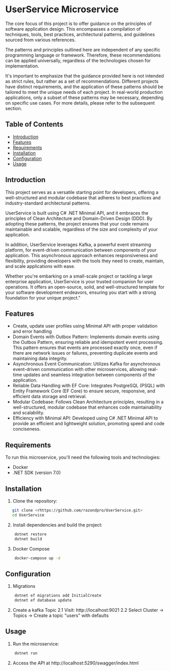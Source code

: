 # UserService Microservice

The core focus of this project is to offer guidance on the principles of software application design. This encompasses a compilation of techniques, tools, best practices, architectural patterns, and guidelines sourced from various references.

The patterns and principles outlined here are independent of any specific programming language or framework. Therefore, these recommendations can be applied universally, regardless of the technologies chosen for implementation.

It's important to emphasize that the guidance provided here is not intended as strict rules, but rather as a set of recommendations. Different projects have distinct requirements, and the application of these patterns should be tailored to meet the unique needs of each project. In real-world production applications, only a subset of these patterns may be necessary, depending on specific use cases. For more details, please refer to the subsequent section.

## Table of Contents

- [Introduction](#introduction)
- [Features](#features)
- [Requirements](#requirements)
- [Installation](#installation)
- [Configuration](#configuration)
- [Usage](#usage)

## Introduction

This project serves as a versatile starting point for developers, offering a well-structured and modular codebase that adheres to best practices and industry-standard architectural patterns.

UserService is built using C# .NET Minimal API, and it embraces the principles of Clean Architecture and Domain-Driven Design (DDD). By adopting these patterns, the project ensures that your code remains maintainable and scalable, regardless of the size and complexity of your application.

In addition, UserService leverages Kafka, a powerful event streaming platform, for event-driven communication between components of your application. This asynchronous approach enhances responsiveness and flexibility, providing developers with the tools they need to create, maintain, and scale applications with ease.

Whether you're embarking on a small-scale project or tackling a large enterprise application, UserService is your trusted companion for user operations. It offers an open-source, solid, and well-structured template for your software development endeavors, ensuring you start with a strong foundation for your unique project."

## Features

- Create, update user profiles using Minimal API with proper validation and error handling
- Domain Events with Outbox Pattern: Implements domain events using the Outbox Pattern, ensuring reliable and idempotent event processing. This pattern ensures that events are processed exactly once, even if there are network issues or failures, preventing duplicate events and maintaining data integrity.
- Asynchronous Event Communication: Utilizes Kafka for asynchronous event-driven communication with other microservices, allowing real-time updates and seamless integration between components of the application.
- Reliable Data Handling with EF Core: Integrates PostgreSQL (PSQL) with Entity Framework Core (EF Core) to ensure secure, responsive, and efficient data storage and retrieval.
- Modular Codebase: Follows Clean Architecture principles, resulting in a well-structured, modular codebase that enhances code maintainability and scalability.
- Efficiency with Minimal API: Developed using C# .NET Minimal API to provide an efficient and lightweight solution, promoting speed and code conciseness.

## Requirements

To run this microservice, you'll need the following tools and technologies:

- Docker
- .NET SDK (version 7.0)

## Installation

1. Clone the repository:

```bash
   git clone <rhttps://github.com/razondpro/UserService.git>
   cd UserService
```

2. Install dependencies and build the project:

```bash
    dotnet restore
    dotnet build
```

3. Docker Compose

```bash
    docker-compose up -d
```

## Configuration

1. Migrations

```bash
    dotnet ef migrations add InitialCreate
    dotnet ef database update
```
2. Create a kafka Topic
   2.1 Visit: http://localhost:9021
   2.2 Select Cluster -> Topics -> Create a topic "users" with defaults

## Usage

1. Run the microservice:

```bash
    dotnet run
```

2. Access the API at http://localhost:5290/swagger/index.html
